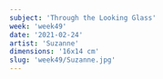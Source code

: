 ```yaml
---
subject: 'Through the Looking Glass'
week: 'week49'
date: '2021-02-24'
artist: 'Suzanne'
dimensions: '16x14 cm'
slug: 'week49/Suzanne.jpg'
---
```

